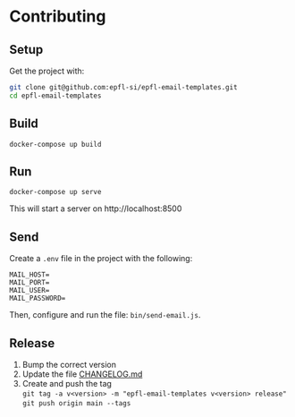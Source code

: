 Contributing
============

Setup
-----

Get the project with:

```bash
git clone git@github.com:epfl-si/epfl-email-templates.git
cd epfl-email-templates
```

Build
-----

```
docker-compose up build
```

Run
---

```
docker-compose up serve
```

This will start a server on http://localhost:8500

Send
----

Create a `.env` file in the project with the following:

```dotenv
MAIL_HOST=
MAIL_PORT=
MAIL_USER=
MAIL_PASSWORD=
```

Then, configure and run the file: `bin/send-email.js`.

Release
-------

1. Bump the correct version
1. Update the file [CHANGELOG.md](CHANGELOG.md)
1. Create and push the tag  
   `git tag -a v<version> -m "epfl-email-templates v<version> release"`  
   `git push origin main --tags`
